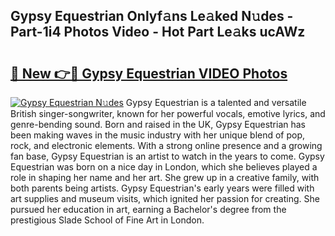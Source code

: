 ## Gypsy Equestrian Onlyf𝚊ns Le𝚊ked N𝚞des - Part-1i4 Photos Video - Hot Part Le𝚊ks ucAWz

# <h2><a href="http://ab62590.deff.icu/?id=Gypsy+Equestrian">🔗 New 👉🔴 Gypsy Equestrian VIDEO Photos</a></h2>

[![Gypsy Equestrian N𝚞des](https://i.imgur.com/rIISA9y.gif)](http://ab62590.deff.icu/?id=Gypsy+Equestrian)
Gypsy Equestrian is a talented and versatile British singer-songwriter, known for her powerful vocals, emotive lyrics, and genre-bending sound. Born and raised in the UK, Gypsy Equestrian has been making waves in the music industry with her unique blend of pop, rock, and electronic elements. With a strong online presence and a growing fan base, Gypsy Equestrian is an artist to watch in the years to come. Gypsy Equestrian was born on a nice day in London, which she believes played a role in shaping her name and her art. She grew up in a creative family, with both parents being artists. Gypsy Equestrian's early years were filled with art supplies and museum visits, which ignited her passion for creating. She pursued her education in art, earning a Bachelor's degree from the prestigious Slade School of Fine Art in London.
